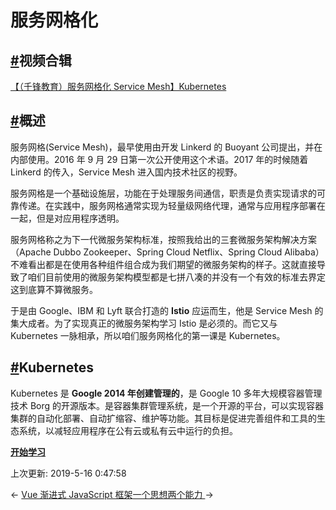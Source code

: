 # 服务网格化

## [#](https://funtl.com/zh/guide/服务网格化.html#视频合辑)视频合辑

[【（千锋教育）服务网格化 Service Mesh】Kubernetes](https://www.bilibili.com/video/av52359802/)

## [#](https://funtl.com/zh/guide/服务网格化.html#概述)概述

服务网格(Service Mesh)，最早使用由开发 Linkerd 的 Buoyant 公司提出，并在内部使用。2016 年 9 月 29 日第一次公开使用这个术语。2017 年的时候随着 Linkerd 的传入，Service Mesh 进入国内技术社区的视野。

服务网格是一个基础设施层，功能在于处理服务间通信，职责是负责实现请求的可靠传递。在实践中，服务网格通常实现为轻量级网络代理，通常与应用程序部署在一起，但是对应用程序透明。

服务网格称之为下一代微服务架构标准，按照我给出的三套微服务架构解决方案（Apache Dubbo Zookeeper、Spring Cloud Netflix、Spring Cloud Alibaba）不难看出都是在使用各种组件组合成为我们期望的微服务架构的样子。这就直接导致了咱们目前使用的微服务架构模型都是七拼八凑的并没有一个有效的标准去界定这到底算不算微服务。

于是由 Google、IBM 和 Lyft 联合打造的 **Istio** 应运而生，他是 Service Mesh 的集大成者。为了实现真正的微服务架构学习 Istio 是必须的。而它又与 Kubernetes 一脉相承，所以咱们服务网格化的第一课是 Kubernetes。

## [#](https://funtl.com/zh/guide/服务网格化.html#kubernetes)Kubernetes

Kubernetes 是 **Google 2014 年创建管理的**，是 Google 10 多年大规模容器管理技术 Borg 的开源版本。是容器集群管理系统，是一个开源的平台，可以实现容器集群的自动化部署、自动扩缩容、维护等功能。其目标是促进完善组件和工具的生态系统，以减轻应用程序在公有云或私有云中运行的负担。

[**开始学习**](https://funtl.com/zh/service-mesh-kubernetes/)

上次更新: 2019-5-16 0:47:58

← [Vue 渐进式 JavaScript 框架](https://funtl.com/zh/guide/Vue-渐进式-JavaScript-框架.html)[一个思想两个能力 ](https://funtl.com/zh/guide/一个思想两个能力.html)→
